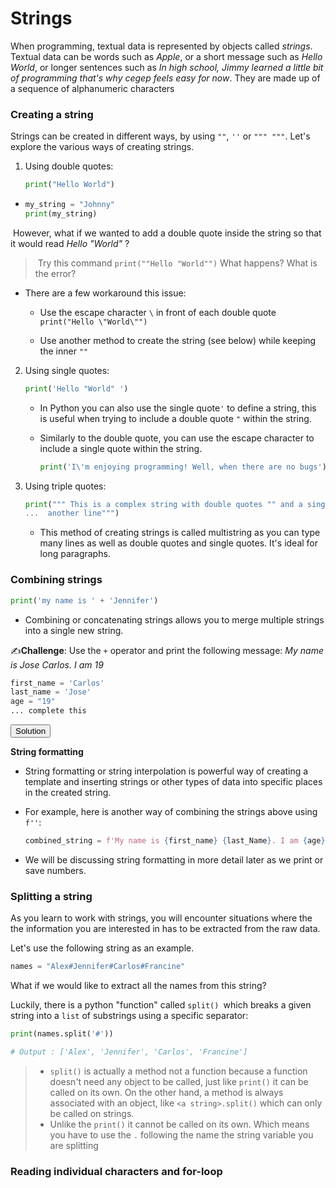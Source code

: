 

# Strings



When programming, textual data is represented by objects called *strings*.  Textual data can be words such as *Apple*, or a short message such as *Hello World*, or longer sentences such as *In high school, Jimmy learned a little bit of programming that's why cegep feels easy for now*.  They are made up of a sequence of alphanumeric characters 



### Creating a string

Strings can be created in different ways, by using `""`, `''` or `""" """`. Let's explore the various ways of creating strings.

1. Using double quotes:

   ```python
   print("Hello World")
   ```

 - ```python
   my_string = "Johnny"
   print(my_string)
   ```

​	However, what if we wanted to add a double quote inside the string so that it would read *Hello "World"* ? 

> ​	Try this command `print(""Hello "World"")` What happens? What is the error?

- There are a few workaround this issue:

  - Use the escape character `\` in front of each double quote `print("Hello \"World\"")`

  - Use another method to create the string (see below) while keeping the inner `""`

    

2. Using single quotes:

   ```python
   print('Hello "World" ')
   ```

   - In Python you can also use the single quote`'` to define a string, this is useful when trying to include a double quote `"` within the string. 

   - Similarly to the double quote, you can use the escape character to include a single quote within the string.

     ```python
     print('I\'m enjoying programming! Well, when there are no bugs')
     ```

     

3. Using triple quotes:

   ```python
   print(""" This is a complex string with double quotes "" and a single quote '' that splits over
   ...  another line""")
   ```

   - This method of creating strings is called multistring as you can type many lines as well as double quotes and single quotes. It's ideal for long paragraphs. 



### Combining strings

```python
print('my name is ' + 'Jennifer')
```

- Combining or concatenating strings allows you to merge multiple strings into a single new string.





✍️**Challenge**: Use the `+` operator and print the following message: *My name is Jose Carlos. I am 19* 

```python
first_name = 'Carlos'
last_name = 'Jose'
age = "19"
... complete this
```
<div class="button-container">     
    <a href="[https://app.codeboot.org/5.0.0/?init=.oY29uc3RhbnRzLnB5~XQAAgAApAAAAAAAAAAAoEkAC0ByzvCjtabl8Z6dvBqSFs4Ja8-Mtb6eYdqrKQyWKGFlBmPcj6dJn__9EtAAA.obWFpbi5weQ==~XQAAgABGAAAAAAAAAAA0m0pnuFI8c82uP8D3Fk1IlyHNgwiBZDgkH_4O_wPGGIGdZI9eQx0G9DV7JFShOMad8E3zj__UqAAA.odmFyaWFuY2VfY2FsY3VsYXRpb24ucHk=~XQAAgADuAQAAAAAAAAARiAboqXJXBpm36NqkJLaNPF1c1ucFcfiEh0ASRV_yMEV6v276KU1KmFL_6euCoH4XrTMEbhLF7p9xSVzg4QD0NvxH77fwjvaz3Wgm7QGxWY3PmcXpfzgzGPyfpbG2E6ExARnKdr6_2MtGFk5YzN3gF2iGDpUawUaL0FMJ5RMathH-I1Op9q8U3ho2iMOtj9nPoBaVDXaLMByGMEX7V7Qo6lkhy57YDcR6t4JTkR-7IYTLXWD84trQ17lalXiMPav-iYYaPP-zCIZfdvlvBA-XqF1wAAbdSWINLkhzUf_wOs6g.odmFyaWFibGVzX2NoYWxsZW5nZTEucHk=~XQAAgABYAAAAAAAAAAAwmcjVNAzI1sPTb1Rnd9nMwlZIpKAWg951RSFcvuLGhPFNLZy_RWTjWPIVTvhthfgdoQfOR8q5KNeb43Zsqm31fvjE9YA=.odmFyaWFibGVzX2NoYWxsZW5nZTIucHk=~XQAAgACiAAAAAAAAAAAjlIQmAnNNrQCVCf48HqW0cEfvMtc8dhgTDH-0GM-qKH4b-38tGNpwASZYjBd7BeI0ZgeG0PoXiAy8z824TxqY25wTpBj2ahbMfJUtNa95eEM85oCAw1DR8oNSREQb4U9bdiHPuT4HW73r8PSZfNn_8NEwAA==.fdXNpbmdfdmFyaWFibGVzLnB5~XQAAgAAkAAAAAAAAAAA5nUnZDQlRuuKeP2atnly3RpvCWkCz75lWzK3FI5DhUr8bsfKf_uNwAA==.~lang=py-novice.~showLineNumbers=true.e1](https://app.codeboot.org/5.0.0/?init=.oYXJpdGhtZXRpY3MxLnB5~XQAAgABzAAAAAAAAAAA7iAOiEWEBkg99P3WsHCwTzyEnkel2CBOuLrjllUppjR2CUAq-gAuD7LU2oyanmA9U_RpSi-drNpr416lu9L-NrvGsbtQ5a-GEWkgA0kTkSGfwDTPluIsbrwON_vHxgA==.fY2hhbGxlbmdlXzFfc3RyaW5ncy5weQ==~XQAAgAB5AAAAAAAAAAAzGkqsDHS3yZVBWa5WuU7QM_KeWQeevEJUcGYfrL3-FaUb3PFP3rJh4MvDNO-UDmD7nJG24sb7kGPAIHJzWmmNcf0-KNRon71pjcon8QtB6nXlWgYLFl7yXfmAe4A=.~lang=py-novice.~showLineNumbers=true.e)" target="_blank">         
    <button class="codeboot-button">
      <span>Solution</span>
    </button>     
    </a> 
</div>


**String formatting**

- String formatting or string interpolation is powerful way of creating a template and inserting strings or other types of data into specific places in the created string. 

- For example, here is another way of combining the strings above using  `f''`:

  ```python
  combined_string = f'My name is {first_name} {last_Name}. I am {age}'
  ```

- We will be discussing string formatting in more detail later as we print or save numbers. 

  

### Splitting a string

As you learn to work with strings, you will encounter situations where the the information you are interested in has to be extracted from the raw data. 

Let's use the following string as an example.

```python
names = "Alex#Jennifer#Carlos#Francine"
```

What if we would like to extract all the names from this string?

Luckily, there is a python "function" called `split() `which breaks a given string into a `list` of substrings using a specific separator:

```python
print(names.split('#'))

# Output : ['Alex', 'Jennifer', 'Carlos', 'Francine']
```



> - `split()` is actually a method not a function because a function doesn't need any object to be called, just like `print()` it can be called on its own. On the other hand, a method is always associated with an object, like `<a string>.split()` which can only be called on strings.
> - Unlike the `print()` it cannot be called on its own. Which means you have to use the `.` following the name the string variable you are splitting



### Reading individual characters and for-loop
